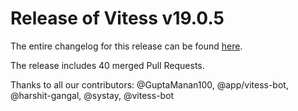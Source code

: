 # Release of Vitess v19.0.5
The entire changelog for this release can be found [here](https://github.com/vitessio/vitess/blob/main/changelog/19.0/19.0.5/changelog.md).

The release includes 40 merged Pull Requests.

Thanks to all our contributors: @GuptaManan100, @app/vitess-bot, @harshit-gangal, @systay, @vitess-bot

